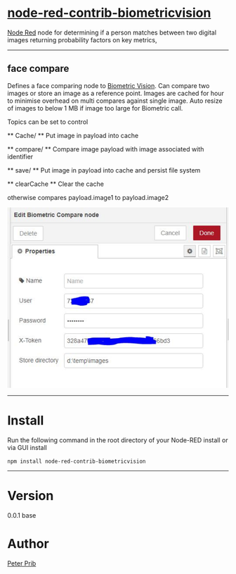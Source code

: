 # [node-red-contrib-biometricvision][2]

[Node Red][1] node for determining if a person matches between two digital images returning probability factors on key metrics,  

------------------------------------------------------------

## face compare

Defines a face comparing node to [Biometric Vision][2]. Can compare two images or store an image as a reference point. Images are cached for hour to minimise overhead on multi compares against single image.  Auto resize of images to below 1 MB if image too large for Biometric call.

Topics can be set to control

** Cache/<identifier> ** Put image in payload into cache

** compare/<identifier> ** Compare image payload with image associated with identifier

** save/<identifier> ** Put image in payload into cache and persist file system

** clearCache ** Clear the cache

otherwise compares payload.image1 to payload.image2

![Compare](documentation/compare.JPG "Compare")

------------------------------------------------------------

# Install

Run the following command in the root directory of your Node-RED install or via GUI install

    npm install node-red-contrib-biometricvision


------------------------------------------------------------

# Version

0.0.1 base

# Author

[Peter Prib][3]

[1]: http://nodered.org "node-red home page"

[2]: https://www.npmjs.com/package/node-red-contrib-biometricvision "source code"

[3]: https://github.com/peterprib "base github"

[4]: https://biometricvision.com "Biometric Vision"
